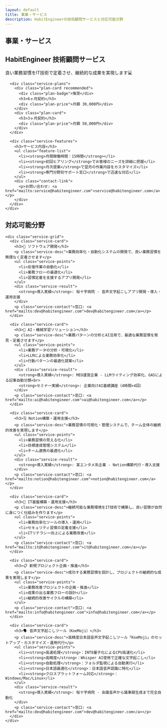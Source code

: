 ```yaml
---
layout: default
title: 事業・サービス
description: HabitEngineerの技術顧問サービスと対応可能分野
---
```


<section class="hero-sub">
  <div class="container">
    <h1 class="page-title">事業・サービス</h1>
  </div>
</section>

<section class="section">
  <div class="container">
    <div class="service-main">
      <h2 class="section-title">HabitEngineer 技術顧問サービス</h2>
      <p class="service-tagline">良い業務習慣をIT技術で定着させ、継続的な成果を実現します💻</p>
      
      <div class="service-plans">
        <div class="plan-card recommended">
          <div class="plan-badge">推奨</div>
          <h3>6ヶ月契約</h3>
          <div class="plan-price">月額 30,000円</div>
        </div>
        <div class="plan-card">
          <h3>3ヶ月契約</h3>
          <div class="plan-price">月額 50,000円</div>
        </div>
      </div>

      <div class="service-features">
        <h3>サービス内容</h3>
        <ul class="feature-list">
          <li><strong>月間稼働時間：15時間</strong></li>
          <li><strong>初回ヒアリング</strong>でお客様のニーズを詳細に把握</li>
          <li><strong>月次提案</strong>で翌月の作業内容をカスタマイズ</li>
          <li><strong>専門分野別サポート窓口</strong>で迅速な対応</li>
        </ul>
        <div class="contact-link">
          <p>お問い合わせ: <a href="mailto:service@habitengineer.com">service@habitengineer.com</a></p>
        </div>
      </div>
    </div>
  </div>
</section>

<section class="section section-gray">
  <div class="container">
    <h2 class="section-title">対応可能分野</h2>
    
    <div class="service-grid">
      <div class="service-card">
        <h3>🔧 ソフトウェア開発</h3>
        <p class="service-desc">業務効率化・自動化システムの開発で、良い業務習慣を無理なく定着させます</p>
        <ul class="service-points">
          <li>反復作業の自動化</li>
          <li>業務フローの最適化</li>
          <li>習慣定着を支援するアプリ開発</li>
        </ul>
        <div class="service-result">
          <strong>導入実績</strong>: 桜十字病院 - 音声文字起こしアプリ開発・導入・運用支援
        </div>
        <p class="service-contact">窓口: <a href="mailto:dev@habitengineer.com">dev@habitengineer.com</a></p>
      </div>

      <div class="service-card">
        <h3>🤖 AI・機械学習ソリューション</h3>
        <p class="service-desc">業務パターンの分析とAI活用で、最適な業務習慣を発見・定着させます</p>
        <ul class="service-points">
          <li>業務データの分析・可視化</li>
          <li>LLMによる業務効率化</li>
          <li>行動パターンの最適化提案</li>
        </ul>
        <div class="service-result">
          <strong>導入実績</strong>: MEO運営企業 - LLMライティング効率化、GASによる記事自動分類<br>
          <strong>セミナー実績</strong>: 企業向けAI基礎講座（4時間×4回）
        </div>
        <p class="service-contact">窓口: <a href="mailto:ai@habitengineer.com">ai@habitengineer.com</a></p>
      </div>

      <div class="service-card">
        <h3>🗒️ Notion構築・運用支援</h3>
        <p class="service-desc">業務習慣の可視化・管理システムで、チーム全体の継続的改善を実現します</p>
        <ul class="service-points">
          <li>業務習慣の見える化</li>
          <li>目標達成管理システム</li>
          <li>チーム連携の最適化</li>
        </ul>
        <div class="service-result">
          <strong>導入実績</strong>: 某エンタメ系企業 - Notion構築代行・導入支援
        </div>
        <p class="service-contact">窓口: <a href="mailto:notion@habitengineer.com">notion@habitengineer.com</a></p>
      </div>

      <div class="service-card">
        <h3>🚀 IT基盤構築・運用支援</h3>
        <p class="service-desc">継続可能な業務環境をIT技術で構築し、良い習慣が自然に身につく仕組みを作ります</p>
        <ul class="service-points">
          <li>業務効率化ツールの導入・運用</li>
          <li>セキュリティ習慣の定着支援</li>
          <li>ITリテラシー向上による業務改善</li>
        </ul>
        <p class="service-contact">窓口: <a href="mailto:it@habitengineer.com">it@habitengineer.com</a></p>
      </div>

      <div class="service-card">
        <h3>📋 新規プロジェクト企画・推進</h3>
        <p class="service-desc">成功する業務習慣を設計し、プロジェクトの継続的な成果を実現します</p>
        <ul class="service-points">
          <li>業務改善プロジェクトの企画・推進</li>
          <li>成果の出る業務フローの設計</li>
          <li>継続的改善サイクルの構築</li>
        </ul>
        <p class="service-contact">窓口: <a href="mailto:info@habitengineer.com">info@habitengineer.com</a></p>
      </div>

      <div class="service-card">
        <h3>🗣️ 音声文字起こしツール（KoeMoji）</h3>
        <p class="service-desc">高精度日本語音声文字起こしツール「KoeMoji」のセットアップ・カスタマイズ・運用代行</p>
        <ul class="service-points">
          <li><strong>高速処理</strong>：INT8量子化によるCPU高速化</li>
          <li><strong>高精度</strong>：Whisper AI使用で正確な文字起こし</li>
          <li><strong>自動処理</strong>：フォルダ監視による自動実行</li>
          <li><strong>日本語最適化</strong>：日本語音声認識に特化</li>
          <li><strong>クロスプラットフォーム対応</strong>：Windows/Mac/Linux</li>
        </ul>
        <div class="service-result">
          <strong>導入実績</strong>: 桜十字病院 - 会議音声から議事録生成まで完全自動化
        </div>
        <p class="service-contact">窓口: <a href="mailto:dev@habitengineer.com">dev@habitengineer.com</a></p>
      </div>
    </div>
  </div>
</section>